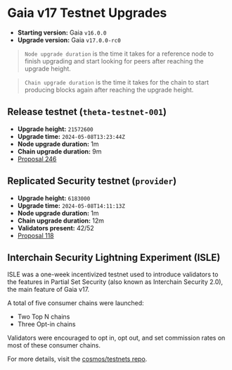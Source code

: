 # Gaia v17 Testnet Upgrades

* **Starting version:** Gaia `v16.0.0`
* **Upgrade version:** Gaia `v17.0.0-rc0`

> `Node upgrade duration` is the time it takes for a reference node to finish upgrading and start looking for peers after reaching the upgrade height.

> `Chain upgrade duration` is the time it takes for the chain to start producing blocks again after reaching the upgrade height.


## Release testnet (`theta-testnet-001`)

* **Upgrade height:** `21572600`
* **Upgrade time:** `2024-05-08T13:23:44Z`
* **Node upgrade duration:** 1m
* **Chain upgrade duration:** 9m
* [Proposal 246](https://explorer.polypore.xyz/theta-testnet-001/gov/249)

## Replicated Security testnet (`provider`)

* **Upgrade height:** `6183000`
* **Upgrade time:** `2024-05-08T14:11:13Z`
* **Node upgrade duration:** 1m
* **Chain upgrade duration:** 12m
* **Validators present:** 42/52
* [Proposal 118](https://explorer.polypore.xyz/provider/gov/122)

## Interchain Security Lightning Experiment (ISLE)

ISLE was a one-week incentivized testnet used to introduce validators to the features in Partial Set Security (also known as Interchain Security 2.0), the main feature of Gaia v17.

A total of five consumer chains were launched:
* Two Top N chains
* Three Opt-in chains

Validators were encouraged to opt in, opt out, and set commission rates on most of these consumer chains.

For more details, visit the [cosmos/testnets repo](https://github.com/cosmos/testnets/tree/master/isle).